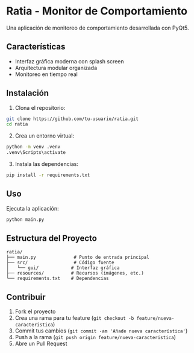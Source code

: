 # Ratia - Monitor de Comportamiento

Una aplicación de monitoreo de comportamiento desarrollada con PyQt5.

## Características

- Interfaz gráfica moderna con splash screen
- Arquitectura modular organizada
- Monitoreo en tiempo real

## Instalación

1. Clona el repositorio:
```bash
git clone https://github.com/tu-usuario/ratia.git
cd ratia
```

2. Crea un entorno virtual:
```bash
python -m venv .venv
.venv\Scripts\activate
```

3. Instala las dependencias:
```bash
pip install -r requirements.txt
```

## Uso

Ejecuta la aplicación:
```bash
python main.py
```

## Estructura del Proyecto

```
ratia/
├── main.py              # Punto de entrada principal
├── src/                 # Código fuente
│   └── gui/            # Interfaz gráfica
├── resources/          # Recursos (imágenes, etc.)
└── requirements.txt    # Dependencias
```

## Contribuir

1. Fork el proyecto
2. Crea una rama para tu feature (`git checkout -b feature/nueva-caracteristica`)
3. Commit tus cambios (`git commit -am 'Añade nueva característica'`)
4. Push a la rama (`git push origin feature/nueva-caracteristica`)
5. Abre un Pull Request